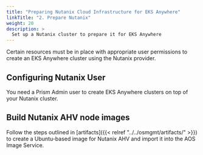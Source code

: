 ```yaml
---
title: "Preparing Nutanix Cloud Infrastructure for EKS Anywhere"
linkTitle: "2. Prepare Nutanix"
weight: 20
description: >
  Set up a Nutanix cluster to prepare it for EKS Anywhere
---
```


Certain resources must be in place with appropriate user permissions to create an EKS Anywhere cluster using the Nutanix provider.

## Configuring Nutanix User
You need a Prism Admin user to create EKS Anywhere clusters on top of your Nutanix cluster.

## Build Nutanix AHV node images
Follow the steps outlined in [artifacts]({{< relref "../../osmgmt/artifacts/" >}}) to create a Ubuntu-based image for Nutanix AHV and import it into the AOS Image Service.

